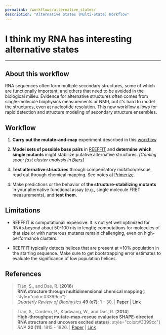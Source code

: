 ```yaml
---
permalink: /workflows/alternative_states/
description: "Alternative States (Multi-State) Workflow"
---
```


# I think my RNA has interesting alternative states

<hr/>

## About this workflow

RNA sequences often form multiple secondary structures, some of which are functionally important, and others that need to be avoided in the biological milieu. Evidence for alternative structures often comes from single-molecule biophysics measurements or NMR, but it's hard to model the structures, even at nucleotide resolution. This new workflow allows for rapid detection and structure modeling of secondary structure ensembles.

## Workflow

1. **Carry out the mutate-and-map** experiment described in this [workflow](/workflows/2D_modeling/). 

2. **Model sets of possible base pairs** in [REEFFIT](/REEFFIT) and <b>determine which single mutants</b> might stabilize putative alternative structures. *[Coming soon: fast cluster analysis in [Biers](/Biers)]*

3. **Test alternative structures** through compensatory mutation/rescue, read out through chemical mapping. See notes at [Primerize](/Primerize/).

4. Make predictions or the behavior of **the structure-stabilizing mutants** in your alternative functional assay (e.g., single molecule FRET measurements), and **test them**.

## Limitations

+ REEFFIT is computationall expensive. It is not yet well optimized for RNAs beyond about 50-100 nts in length; computations for molecules of that size or with numerous mutants remain challenging, even on high-performance clusters.

+ REEFFIT typically detects helices that are present at >10% population in the starting sequence. Make sure to get bootstrapping error estimates to evaluate the significance of low population helices. 

## References

>Tian, S., and Das, R. (**2016**)<br/>
>**RNA structure through multidimensional chemical mapping**{: style="color:#3399cc"}<br/>
>*Quarterly Review of Biophysics* **49 (e7)**: 1 - 30. | [Paper](https://daslab.stanford.edu/site_data/pub_pdf/2016_Tian_QRB.pdf) | [Link](http://journals.cambridge.org/action/displayAbstract?fromPage=online&aid=10242118&fulltextType=RV&fileId=S0033583516000020)

>Tian, S., Cordero, P., Kladwang, W., and Das, R. (**2014**)<br/> 
>**High-throughput mutate-map-rescue evaluates SHAPE-directed RNA structure and uncovers excited states**{: style="color:#3399cc"}<br/>
>*RNA* **20 (11)**: 1815 - 1826. | [Paper](https://daslab.stanford.edu/site_data/pub_pdf/2014_Tian_RNA.pdf) | [Link](http://rnajournal.cshlp.org/content/20/11/1815)
